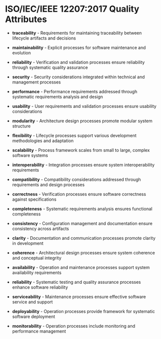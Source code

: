 # ISO/IEC/IEEE 12207:2017 Quality Attributes

- **traceability** - Requirements for maintaining traceability between lifecycle artifacts and decisions
- **maintainability** - Explicit processes for software maintenance and evolution
- **reliability** - Verification and validation processes ensure reliability through systematic quality assurance
- **security** - Security considerations integrated within technical and management processes
- **performance** - Performance requirements addressed through systematic requirements analysis and design
- **usability** - User requirements and validation processes ensure usability considerations

- **modularity** - Architecture design processes promote modular system structure
- **flexibility** - Lifecycle processes support various development methodologies and adaptation
- **scalability** - Process framework scales from small to large, complex software systems
- **interoperability** - Integration processes ensure system interoperability requirements
- **compatibility** - Compatibility considerations addressed through requirements and design processes

- **correctness** - Verification processes ensure software correctness against specifications
- **completeness** - Systematic requirements analysis ensures functional completeness
- **consistency** - Configuration management and documentation ensure consistency across artifacts
- **clarity** - Documentation and communication processes promote clarity in development
- **coherence** - Architectural design processes ensure system coherence and conceptual integrity

- **availability** - Operation and maintenance processes support system availability requirements
- **reliability** - Systematic testing and quality assurance processes enhance software reliability
- **serviceability** - Maintenance processes ensure effective software service and support
- **deployability** - Operation processes provide framework for systematic software deployment
- **monitorability** - Operation processes include monitoring and performance management

